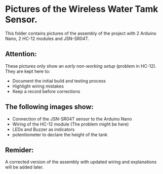 # Pictures of the Wireless Water Tamk Sensor.
This folder contains pictures of the assembly of the project with 2 Arduino Nano, 2 HC-12 modules and JSN-SR04T.
## Attention:
These pictures only show an *early non-working setup* (problem in HC-12).
They are kept here to:
- Document the initial build and testing process
- Highlight wiring mistakes
- Keep a record before corrections
## The following images show:
- Connection of the JSN-SR04T sensor to the Arduino Nano
- Wiring of the HC-12 module (The problem might be here)
- LEDs and Buzzer as indicators
- potentiometer to declare the height of the tank

## Remider:
A corrected version of the assembly with updated wiring and explanations will be added later.
